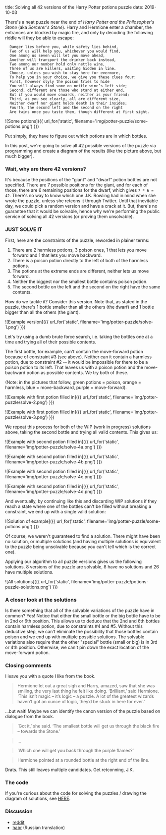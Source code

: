 title: Solving all 42 versions of the Harry Potter potions puzzle
date: 2019-10-03

There's a neat puzzle near the end of *Harry Potter and the Philosopher's Stone* (aka *Sorcerer's Stone*). Harry and Hermione enter a chamber, the entrances are blocked by magic fire, and only by decoding the following riddle will they be able to escape:

      Danger lies before you, while safety lies behind,
      Two of us will help you, whichever you would find,
      One among us seven will let you move ahead,
      Another will transport the drinker back instead,
      Two among our number hold only nettle wine,
      Three of us are killers, waiting hidden in line.
      Choose, unless you wish to stay here for evermore,
      To help you in your choice, we give you these clues four:
      First, however slyly the poison tries to hide
      You will always find some on nettle wine’s left side;
      Second, different are those who stand at either end,
      But if you would move onwards, neither is your friend;
      Third, as you see clearly, all are different size,
      Neither dwarf nor giant holds death in their insides;
      Fourth, the second left and the second on the right
      Are twins once you taste them, though different at first sight.

![Some potions]({{ url_for('static', filename='img/potter-puzzle/some-potions.png') }})

Put simply, they have to figure out which potions are in which bottles.

In this post, we're going to solve all 42 possible versions of the puzzle via programming and create a diagram of the results (like the picture above, but much bigger).

### Wait, why are there 42 versions?
It's because the positions of the "giant" and "dwarf" potion bottles are not specified. There are 7 possible positions for the giant, and for each of those, there are 6 remaining positions for the dwarf, which gives `7 * 6 = 42`. There's no way to know which one J.K. Rowling had in mind when she wrote the puzzle, unless she retcons it through Twitter. Until that inevitable day, we could pick a random version and have a crack at it. But, there's no guarantee that it would be solvable, hence why we're performing the public service of solving all 42 versions (or proving them unsolvable).

### JUST SOLVE IT
First, here are the constraints of the puzzle, reworded in plainer terms:

1. There are 2 harmless potions, 3 poison ones, 1 that lets you move forward and 1 that lets you move backward.
2. There is a poison potion directly to the left of both of the harmless potions.
3. The potions at the extreme ends are different, neither lets us move forward.
4. Neither the biggest nor the smallest bottle contains poison potion.
5. The second bottle on the left and the second on the right have the same contents.

How do we tackle it? Consider this version. Note that, as stated in the puzzle, there's 1 bottle smaller than all the others (the dwarf) and 1 bottle bigger than all the others (the giant).

![Example version]({{ url_for('static', filename='img/potter-puzzle/solve-1.png') }})

Let's try using a dumb brute force search, i.e. taking the bottles one at a time and trying all of their possible contents.

The first bottle, for example, can't contain the move-forward potion because of constraint #3 (see above). Neither can it contain a harmless potion, due to constraint #2 -- it would be impossible for there to be a poison potion to its left. That leaves us with a poison potion and the move-backward potion as possible contents. We try both of these.

(Note: in the pictures that follow, green potions = poison, orange = harmless, blue = move-backward, purple = move-forward).

![Example with first potion filled in]({{ url_for('static', filename='img/potter-puzzle/solve-2.png') }})

![Example with first potion filled in]({{ url_for('static', filename='img/potter-puzzle/solve-3.png') }})

We repeat this process for both of the WIP (work in progress) solutions above, taking the second bottle and trying all valid contents. This gives us:

![Example with second potion filled in]({{ url_for('static', filename='img/potter-puzzle/solve-4a.png') }})

![Example with second potion filled in]({{ url_for('static', filename='img/potter-puzzle/solve-4b.png') }})

![Example with second potion filled in]({{ url_for('static', filename='img/potter-puzzle/solve-4c.png') }})

![Example with second potion filled in]({{ url_for('static', filename='img/potter-puzzle/solve-4d.png') }})

And eventually, by continuing like this and discarding WIP solutions if they reach a state where one of the bottles can't be filled without breaking a constraint, we end up with a single valid solution:

![Solution of example]({{ url_for('static', filename='img/potter-puzzle/some-potions.png') }})

Of course, we weren't guaranteed to find a solution. There might have been no solution, or multiple solutions (and having multiple solutions is equivalent to the puzzle being unsolvable because you can't tell which is the correct one).

Applying our algorithm to all puzzle versions gives us the following solutions. 8 versions of the puzzle are solvable, 8 have no solutions and 26 have multiple solutions.

![All solutions]({{ url_for('static', filename='img/potter-puzzle/potions-puzzle-solutions.png') }})

### A closer look at the solutions
Is there something that all of the solvable variations of the puzzle have in common? Yes! Notice that either the small bottle or the big bottle have to be in 2nd or 6th position. This allows us to deduce that the 2nd and 6th bottles contain harmless potion, due to constraints #4 and #5. Without this deductive step, we can't eliminate the possibility that those bottles contain poison and we end up with multiple possible solutions. The solvable variations also require that the other "special" bottle (small or big) is in 3rd or 4th position. Otherwise, we can't pin down the exact location of the move-forward potion.

### Closing comments
I leave you with a quote I like from the book.

> Hermione let out a great sigh and Harry, amazed, saw that she was smiling, the very last thing he felt like doing. ‘Brilliant,’ said Hermione. ‘This isn’t magic – it’s logic – a puzzle. A lot of the greatest wizards haven’t got an ounce of logic, they’d be stuck in here for ever.’

...but wait! Maybe we can identify the canon version of the puzzle based on dialogue from the book.

> ‘Got  it,’  she  said.  ‘The  smallest  bottle  will  get  us  through  the  black fire – towards the Stone.’ 

> ...

> ‘Which one will get you back through the purple flames?’

> Hermione pointed at a rounded bottle at the right end of the line.

Drats. This still leaves multiple candidates. Get retconning, J.K.

### The code
If you're curious about the code for solving the puzzles / drawing the diagram of solutions, see <a href="https://github.com/Kevinpgalligan/KevingalWebsite/blob/master/experiments/hp.py">HERE</a>.

### Discussion
* [reddit](https://www.reddit.com/r/programming/comments/deauxe/solving_all_42_versions_of_the_harry_potter/)
* [habr](https://habr.com/ru/post/471856/) (Russian translation)
